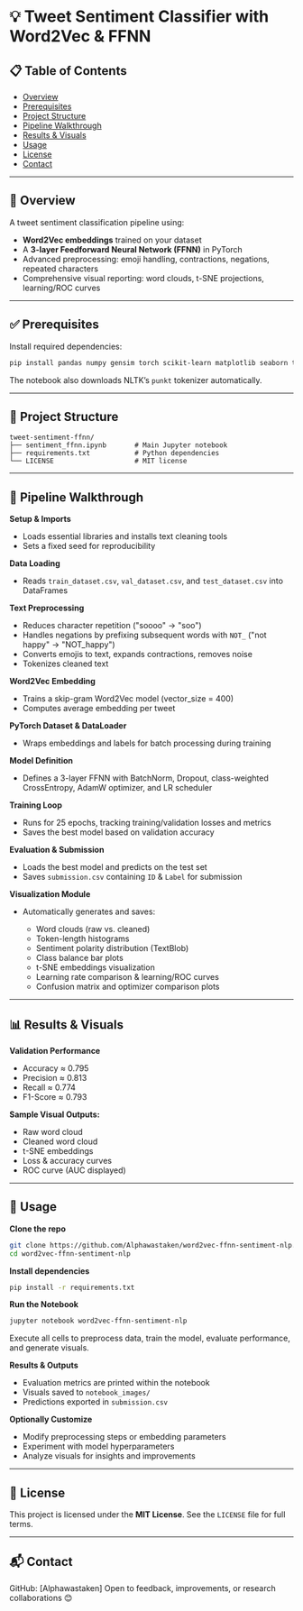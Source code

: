 # 💡 Tweet Sentiment Classifier with Word2Vec & FFNN


## 📋 Table of Contents

* [Overview](#📝-overview)
* [Prerequisites](#✅-prerequisites)
* [Project Structure](#📂-project-structure)
* [Pipeline Walkthrough](#🔄-pipeline-walkthrough)
* [Results & Visuals](#📊-results--visuals)
* [Usage](#🚀-usage)
* [License](#📜-license)
* [Contact](#📬-contact)

---

## 📝 Overview

A tweet sentiment classification pipeline using:

* **Word2Vec embeddings** trained on your dataset
* A **3-layer Feedforward Neural Network (FFNN)** in PyTorch
* Advanced preprocessing: emoji handling, contractions, negations, repeated characters
* Comprehensive visual reporting: word clouds, t-SNE projections, learning/ROC curves

---

## ✅ Prerequisites

Install required dependencies:

```bash
pip install pandas numpy gensim torch scikit-learn matplotlib seaborn textblob emoji contractions
```

The notebook also downloads NLTK’s `punkt` tokenizer automatically.

---

## 📂 Project Structure

```
tweet-sentiment-ffnn/
├── sentiment_ffnn.ipynb       # Main Jupyter notebook
├── requirements.txt           # Python dependencies
└── LICENSE                    # MIT license
```

---

## 🔄 Pipeline Walkthrough

**Setup & Imports**

* Loads essential libraries and installs text cleaning tools
* Sets a fixed seed for reproducibility

**Data Loading**

* Reads `train_dataset.csv`, `val_dataset.csv`, and `test_dataset.csv` into DataFrames

**Text Preprocessing**

* Reduces character repetition ("soooo" → "soo")
* Handles negations by prefixing subsequent words with `NOT_` ("not happy" → "NOT\_happy")
* Converts emojis to text, expands contractions, removes noise
* Tokenizes cleaned text

**Word2Vec Embedding**

* Trains a skip-gram Word2Vec model (vector\_size = 400)
* Computes average embedding per tweet

**PyTorch Dataset & DataLoader**

* Wraps embeddings and labels for batch processing during training

**Model Definition**

* Defines a 3-layer FFNN with BatchNorm, Dropout, class-weighted CrossEntropy, AdamW optimizer, and LR scheduler

**Training Loop**

* Runs for 25 epochs, tracking training/validation losses and metrics
* Saves the best model based on validation accuracy

**Evaluation & Submission**

* Loads the best model and predicts on the test set
* Saves `submission.csv` containing `ID` & `Label` for submission

**Visualization Module**

* Automatically generates and saves:

  * Word clouds (raw vs. cleaned)
  * Token-length histograms
  * Sentiment polarity distribution (TextBlob)
  * Class balance bar plots
  * t-SNE embeddings visualization
  * Learning rate comparison & learning/ROC curves
  * Confusion matrix and optimizer comparison plots

---

## 📊 Results & Visuals

**Validation Performance**

* Accuracy ≈ 0.795
* Precision ≈ 0.813
* Recall ≈ 0.774
* F1‏-Score ≈ 0.793

**Sample Visual Outputs:**

* Raw word cloud
* Cleaned word cloud
* t‏-SNE embeddings
* Loss & accuracy curves
* ROC curve (AUC displayed)

---

## 🚀 Usage

**Clone the repo**

```bash
git clone https://github.com/Alphawastaken/word2vec-ffnn-sentiment-nlp.git
cd word2vec-ffnn-sentiment-nlp
```

**Install dependencies**

```bash
pip install -r requirements.txt
```

**Run the Notebook**

```bash
jupyter notebook word2vec-ffnn-sentiment-nlp
```

Execute all cells to preprocess data, train the model, evaluate performance, and generate visuals.

**Results & Outputs**

* Evaluation metrics are printed within the notebook
* Visuals saved to `notebook_images/`
* Predictions exported in `submission.csv`

**Optionally Customize**

* Modify preprocessing steps or embedding parameters
* Experiment with model hyperparameters
* Analyze visuals for insights and improvements

---

## 📜 License

This project is licensed under the **MIT License**. See the `LICENSE` file for full terms.

---

## 📬 Contact

GitHub: \[Alphawastaken]
Open to feedback, improvements, or research collaborations 😊
